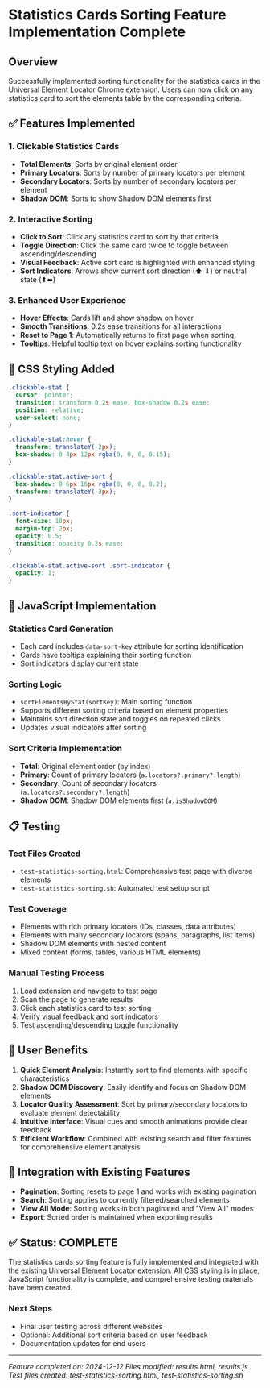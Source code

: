 # Statistics Cards Sorting Feature Implementation Complete

## Overview

Successfully implemented sorting functionality for the statistics cards in the Universal Element Locator Chrome extension. Users can now click on any statistics card to sort the elements table by the corresponding criteria.

## ✅ Features Implemented

### 1. Clickable Statistics Cards

- **Total Elements**: Sorts by original element order
- **Primary Locators**: Sorts by number of primary locators per element
- **Secondary Locators**: Sorts by number of secondary locators per element
- **Shadow DOM**: Sorts to show Shadow DOM elements first

### 2. Interactive Sorting

- **Click to Sort**: Click any statistics card to sort by that criteria
- **Toggle Direction**: Click the same card twice to toggle between ascending/descending
- **Visual Feedback**: Active sort card is highlighted with enhanced styling
- **Sort Indicators**: Arrows show current sort direction (⬆ ⬇) or neutral state (⬍⬌)

### 3. Enhanced User Experience

- **Hover Effects**: Cards lift and show shadow on hover
- **Smooth Transitions**: 0.2s ease transitions for all interactions
- **Reset to Page 1**: Automatically returns to first page when sorting
- **Tooltips**: Helpful tooltip text on hover explains sorting functionality

## 🎨 CSS Styling Added

```css
.clickable-stat {
  cursor: pointer;
  transition: transform 0.2s ease, box-shadow 0.2s ease;
  position: relative;
  user-select: none;
}

.clickable-stat:hover {
  transform: translateY(-2px);
  box-shadow: 0 4px 12px rgba(0, 0, 0, 0.15);
}

.clickable-stat.active-sort {
  box-shadow: 0 6px 16px rgba(0, 0, 0, 0.2);
  transform: translateY(-3px);
}

.sort-indicator {
  font-size: 10px;
  margin-top: 2px;
  opacity: 0.5;
  transition: opacity 0.2s ease;
}

.clickable-stat.active-sort .sort-indicator {
  opacity: 1;
}
```

## 🔧 JavaScript Implementation

### Statistics Card Generation

- Each card includes `data-sort-key` attribute for sorting identification
- Cards have tooltips explaining their sorting function
- Sort indicators display current state

### Sorting Logic

- `sortElementsByStat(sortKey)`: Main sorting function
- Supports different sorting criteria based on element properties
- Maintains sort direction state and toggles on repeated clicks
- Updates visual indicators after sorting

### Sort Criteria Implementation

- **Total**: Original element order (by index)
- **Primary**: Count of primary locators (`a.locators?.primary?.length`)
- **Secondary**: Count of secondary locators (`a.locators?.secondary?.length`)
- **Shadow DOM**: Shadow DOM elements first (`a.isShadowDOM`)

## 📋 Testing

### Test Files Created

- `test-statistics-sorting.html`: Comprehensive test page with diverse elements
- `test-statistics-sorting.sh`: Automated test setup script

### Test Coverage

- Elements with rich primary locators (IDs, classes, data attributes)
- Elements with many secondary locators (spans, paragraphs, list items)
- Shadow DOM elements with nested content
- Mixed content (forms, tables, various HTML elements)

### Manual Testing Process

1. Load extension and navigate to test page
2. Scan the page to generate results
3. Click each statistics card to test sorting
4. Verify visual feedback and sort indicators
5. Test ascending/descending toggle functionality

## 🎯 User Benefits

1. **Quick Element Analysis**: Instantly sort to find elements with specific characteristics
2. **Shadow DOM Discovery**: Easily identify and focus on Shadow DOM elements
3. **Locator Quality Assessment**: Sort by primary/secondary locators to evaluate element detectability
4. **Intuitive Interface**: Visual cues and smooth animations provide clear feedback
5. **Efficient Workflow**: Combined with existing search and filter features for comprehensive element analysis

## 🔄 Integration with Existing Features

- **Pagination**: Sorting resets to page 1 and works with existing pagination
- **Search**: Sorting applies to currently filtered/searched elements
- **View All Mode**: Sorting works in both paginated and "View All" modes
- **Export**: Sorted order is maintained when exporting results

## ✅ Status: COMPLETE

The statistics cards sorting feature is fully implemented and integrated with the existing Universal Element Locator extension. All CSS styling is in place, JavaScript functionality is complete, and comprehensive testing materials have been created.

### Next Steps

- Final user testing across different websites
- Optional: Additional sort criteria based on user feedback
- Documentation updates for end users

---

_Feature completed on: 2024-12-12_
_Files modified: results.html, results.js_
_Test files created: test-statistics-sorting.html, test-statistics-sorting.sh_
